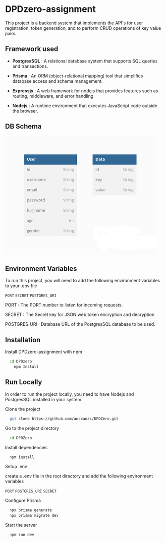 
# DPDzero-assignment

This project is a backend system that implements the API's for user registration, token generation, and to perform CRUD operations of key value pairs.
## Framework used

- **PostgresSQL** : A relational database system that supports SQL queries and transactions.

- **Prisma** : An ORM (object-relational mapping) tool that simplifies database access and schema management.

- **Expressjs** : A web framework for nodejs that provides features such as routing, middleware, and error handling.

 - **Nodejs** : A runtime environment that executes JavaScript code outside the browser.
## DB Schema

![Schema](https://github.com/ancxanas/DPDZero/blob/main/Schema.png)

## Environment Variables

To run this project, you will need to add the following environment variables to your .env file

`PORT` `SECRET` `POSTGRES_URI` 


PORT : The PORT number to listen for incoming requests.

SECRET : The Secret key for JSON web token encryption and decryption.

POSTGRES_URI : Database URL of the PostgresSQL database to be used.
## Installation

Install DPDzero-assignment with npm

```bash
  cd DPDzero
    npm Install
```
    
## Run Locally

In order to run the project locally, you need to have Nodejs and PostgresSQL installed in your system.

Clone the project

```bash
  git clone https://github.com/ancxanas/DPDZero.git
```

Go to the project directory

```bash
  cd DPDZero
```

Install dependencies

```bash
  npm install
```

Setup .env

create a .env file in the root directory and add the following environment variables

```PORT``` ```POSTGRES_URI```  ```SECRET```

Configure Prisma

```bash
  npx prisma generate
  npx prisma migrate dev
```

Start the server

```bash
  npm run dev
```

